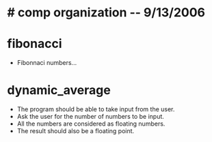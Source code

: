 # # comp organization -- 9/13/2006

# fibonacci
 - Fibonnaci numbers...

# dynamic_average
 - The program should be able to take input from the user. 
 - Ask the user for the number of numbers to be input.
 - All the numbers are considered as floating numbers. 
 - The result should also be a floating point.
